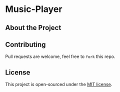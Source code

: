 # Music-Player

## About the Project


## Contributing
Pull requests are welcome, feel free to ```fork``` this repo.

## License
This project is open-sourced under the [MIT license]().
